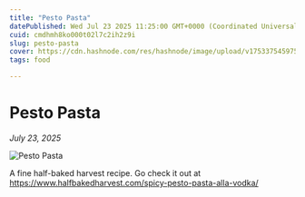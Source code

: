 ```yaml
---
title: "Pesto Pasta"
datePublished: Wed Jul 23 2025 11:25:00 GMT+0000 (Coordinated Universal Time)
cuid: cmdhmh8ko000t02l7c2ih2z9i
slug: pesto-pasta
cover: https://cdn.hashnode.com/res/hashnode/image/upload/v1753375459753/261b9e6e-a8b6-41f5-98dd-653df0a3e81f.jpeg
tags: food

---
```



# Pesto Pasta

*July 23, 2025*

![Pesto Pasta](https://cdn.hashnode.com/res/hashnode/image/upload/v1753375458497/b01ab25f-da59-40be-a294-bee058408c26.jpeg)

A fine half-baked harvest recipe. Go check it out at https://www.halfbakedharvest.com/spicy-pesto-pasta-alla-vodka/